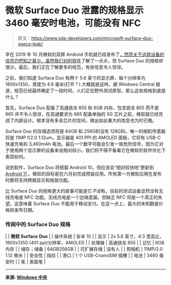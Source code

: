 # 微软 Surface Duo 泄露的规格显示 3460 毫安时电池，可能没有 NFC

> 原文：<https://www.xda-developers.com/microsoft-surface-duo-specs-leak/>

早在 2019 年 10 月微软的双屏 Android 手机就已经发布了[，然而关于这款设备的信息仍然知之甚少。虽然我们](https://www.xda-developers.com/microsoft-surface-duo-suface-neo-surface-pro-7-surface-laptop-3/)[对](https://www.xda-developers.com/microsoft-dual-screen-surface-duo-shown-off-video/)[的软件](https://www.xda-developers.com/microsoft-surface-duo-peek-feature-glance-information/)了解了一点点，但 Surface Duo 的规格却很少。最后，我们正在了解更多的规范，有些信息令人惊讶。

之前，我们知道 Surface Duo 有两个 5.6 英寸的显示屏，每个分辨率为 1800x1350，厚度为 4.8 毫米(打开？).大概就是这样。据 Windows Central 报道，规范已经最终确定了一段时间，人们正在野外测试原型。那么这些规格到底是什么？

首先，Surface Duo 配备了高通骁龙 855 和 6GB 内存。包含骁龙 855 而不是 865 并不令人惊讶，在高通要求为 865 配备单独的 5G 芯片之前，微软就已经完成了内部设计。根本没有多余芯片的空间，做出如此重大的改变也为时已晚。

Surface Duo 的存储选项将是 64GB 和 256GB(没有 128GB)。唯一的相机传感器将是 11MP f/2.0 1.12um，显示器是 401 PPI 的 AMOLED 面板，它将有 USB-C 快速充电和 3,460mAh 电池。最后一个数字可能会引发一些危险信号，因为它对于使用两个显示屏的设备来说相对较小。我们将不得不看看它在微软的软件优化下表现如何。

说到软件，Surface Duo 将搭载 Android 10，但应该会“相对较快地”更新到 [Android 11](https://www.xda-developers.com/android-11-developer-preview-4-google-everything-new-hidden-development-feature/) 。微软的目标是在六月初完成预装应用。所有第一方微软应用在发布时都将支持跨越显示和拖放功能。

比 Surface Duo 的规格更大的故事可能是它*不会*有。目前的测试设备显然没有无线充电或 NFC 功能。无线充电是一个边缘遗漏，但缺乏 NFC 将是一个真正的失望。这意味着 Surface Duo 不能用于移动支付。在这一点上，最大的未知数是价格和发布日期。

### **传闻中的 Surface Duo 规格**

|  | **微软 Surface Duo** |
| 操作系统 | 安卓 10 |
| 显示 | 2x 5.6 英寸，4:3 宽高比，1800x1350 (401 ppi)分辨率，AMOLED |
| 处理器 | 高通骁龙 855 |
| 记忆 | 6GB 内存 |
| 储存；储备 | 64GB256GB |
| 可扩展存储 | 没有人 |
| 照相机 | 11MP/2.0 1.12 微米 |
| 安全性 | 指纹 |
| 港口 | 1 个 USB-CnanoSIM 插槽 |
| 电池 | 3460 毫安时 |
| 笔 | 表面笔 |

* * *

**来源: [Windows 中央](https://www.windowscentral.com/surface-duo-specs-camera-ram-storage-soc-battery)**